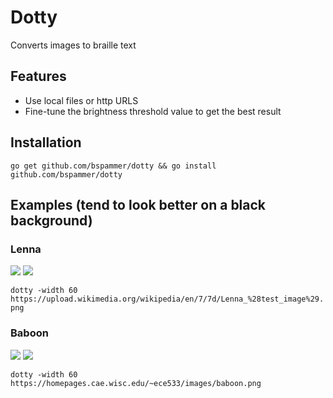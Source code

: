 # Dotty
Converts images to braille text

## Features
* Use local files or http URLS
* Fine-tune the brightness threshold value to get the best result

## Installation
`go get github.com/bspammer/dotty && go install github.com/bspammer/dotty`

## Examples (tend to look better on a black background)
### Lenna

![](https://upload.wikimedia.org/wikipedia/en/7/7d/Lenna_%28test_image%29.png)
![](https://i.imgur.com/ImTWam9.png)

`dotty -width 60 https://upload.wikimedia.org/wikipedia/en/7/7d/Lenna_%28test_image%29.png`

### Baboon

![](https://homepages.cae.wisc.edu/~ece533/images/baboon.png)
![](https://i.imgur.com/TWTHqz4.png)

`dotty -width 60 https://homepages.cae.wisc.edu/~ece533/images/baboon.png`
